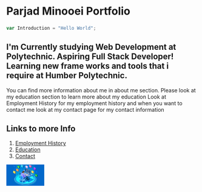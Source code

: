 # Parjad Minooei Portfolio



```javascript
var Introduction = "Hello World";
```


I'm Currently studying Web Development at Polytechnic. Aspiring Full Stack Developer!
Learning new frame works and tools that i require at Humber Polytechnic.
---
You can find more information about me in about me section.
Please look at my education section to learn more about my education
Look at Employment History for my employment history
and when you want to contact me look at my contact page for my contact information

## Links to more Info 
1. [Employment History](employment)
2. [Education](education)
3. [Contact](contact)

<img src="FullStackLogo.jpg" width="100"/>
